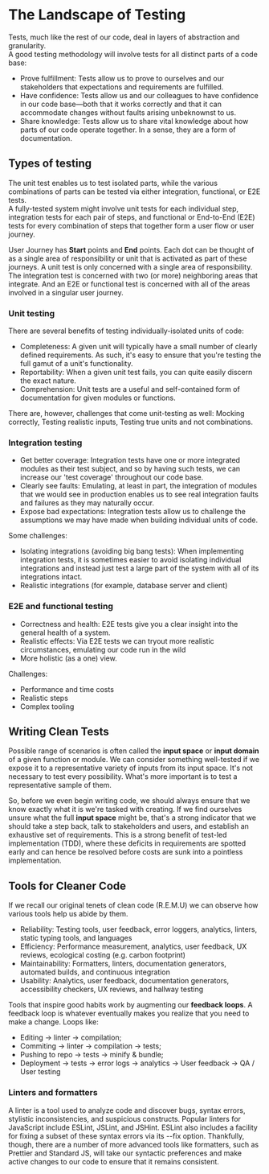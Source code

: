 # The Landscape of Testing
Tests, much like the rest of our code, deal in layers of abstraction and granularity. \
A good testing methodology will involve tests for all distinct parts of a code base:
- Prove fulfillment: Tests allow us to prove to ourselves and our stakeholders that expectations and requirements are
fulfilled.
- Have confidence: Tests allow us and our colleagues to have confidence in our code base—both that it works correctly 
and that it can accommodate changes without faults arising unbeknownst to us.
- Share knowledge: Tests allow us to share vital knowledge about how parts of our code operate together. In a sense, 
they are a form of documentation.

## Types of testing
The unit test enables us to test isolated parts, while the various combinations of parts can be tested via either
integration, functional, or E2E tests. <br>
A fully-tested system might involve unit tests for each individual step, integration tests for each pair of steps,
and functional or End-to-End (E2E) tests for every combination of steps that together form a user flow or user journey.

User Journey has **Start** points and **End** points. Each dot can be thought of as a single area of responsibility
or unit that is activated as part of these journeys. A unit test is only concerned with a single area of 
responsibility. The integration test is concerned with two (or more) neighboring areas that integrate.
And an E2E or functional test is concerned with all of the areas involved in a singular user journey.

### Unit testing
There are several benefits of testing individually-isolated units of code:
- Completeness: A given unit will typically have a small number of clearly defined requirements.
As such, it's easy to ensure that you're testing the full gamut of a unit's functionality.
- Reportability: When a given unit test fails, you can quite easily discern the exact nature.
- Comprehension: Unit tests are a useful and self-contained form of documentation for given modules
or functions.

There are, however, challenges that come unit-testing as well:
Mocking correctly, Testing realistic inputs, Testing true units and not combinations.

### Integration testing
- Get better coverage: Integration tests have one or more integrated modules as their test subject, and so by having 
such tests, we can increase our 'test coverage' throughout our code base.
- Clearly see faults: Emulating, at least in part, the integration of modules that we would see in production enables
us to see real integration faults and failures as they may naturally occur.
- Expose bad expectations: Integration tests allow us to challenge the assumptions we may have made when building
individual units of code.
  
Some challenges:
- Isolating integrations (avoiding big bang tests): When implementing integration tests, it is sometimes easier to 
avoid isolating individual integrations and instead just test a large part of the system with all of its integrations
intact. 
- Realistic integrations (for example, database server and client)

### E2E and functional testing
- Correctness and health: E2E tests give you a clear insight into the general health of a system.
- Realistic effects: Via E2E tests we can tryout more realistic circumstances, emulating our code run in the wild
- More holistic (as a one) view.

Challenges:
- Performance and time costs
- Realistic steps
- Complex tooling

## Writing Clean Tests
Possible range of scenarios is often called the __input space__ or __input domain__ of a given function or module.
We can consider something well-tested if we expose it to a representative variety of inputs from its input space.
It's not necessary to test every possibility. What's more important is to test a representative sample of them.

So, before we even begin writing code, we should always ensure that we know exactly what it is we're tasked with
creating. If we find ourselves unsure what the full __input space__ might be, that's a strong indicator that we should
take a step back, talk to stakeholders and users, and establish an exhaustive set of requirements.
This is a strong benefit of test-led implementation (TDD), where these deficits in requirements are spotted early
and can hence be resolved before costs are sunk into a pointless implementation.

## Tools for Cleaner Code
If we recall our original tenets of clean code (R.E.M.U) we can observe how various tools help us abide by them.
- Reliability: Testing tools, user feedback, error loggers, analytics, linters, static typing tools, and languages
- Efficiency: Performance measurement, analytics, user feedback, UX reviews, ecological costing (e.g. carbon footprint)
- Maintainability: Formatters, linters, documentation generators, automated builds, and continuous integration
- Usability: Analytics, user feedback, documentation generators, accessibility checkers, UX reviews, and hallway testing

Tools that inspire good habits work by augmenting our __feedback loops__. A feedback loop is whatever eventually makes you
realize that you need to make a change. Loops like:
- Editing -> linter -> compilation;
- Commiting -> linter -> compilation -> tests;
- Pushing to repo -> tests -> minify & bundle;
- Deployment -> tests -> error logs -> analytics -> User feedback -> QA / User testing

### Linters and formatters
A linter is a tool used to analyze code and discover bugs, syntax errors, stylistic inconsistencies, and suspicious
constructs. Popular linters for JavaScript include ESLint, JSLint, and JSHint.
ESLint also includes a facility for fixing a subset of these syntax errors via its --fix option.
Thankfully, though, there are a number of more advanced tools like formatters, such as Prettier and Standard JS,
will take our syntactic preferences and make active changes to our code to ensure that it remains consistent.
